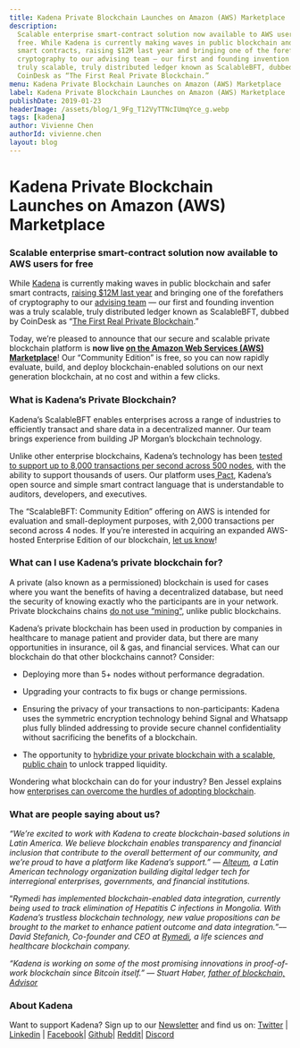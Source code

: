 ```yaml
---
title: Kadena Private Blockchain Launches on Amazon (AWS) Marketplace
description:
  Scalable enterprise smart-contract solution now available to AWS users for
  free. While Kadena is currently making waves in public blockchain and safer
  smart contracts, raising $12M last year and bringing one of the forefathers of
  cryptography to our advising team — our first and founding invention was a
  truly scalable, truly distributed ledger known as ScalableBFT, dubbed by
  CoinDesk as “The First Real Private Blockchain.”
menu: Kadena Private Blockchain Launches on Amazon (AWS) Marketplace
label: Kadena Private Blockchain Launches on Amazon (AWS) Marketplace
publishDate: 2019-01-23
headerImage: /assets/blog/1_9Fg_T12VyTTNcIUmqYce_g.webp
tags: [kadena]
author: Vivienne Chen
authorId: vivienne.chen
layout: blog
---
```


# Kadena Private Blockchain Launches on Amazon (AWS) Marketplace

### Scalable enterprise smart-contract solution now available to AWS users for free

While [Kadena](http://kadena.io) is currently making waves in public blockchain
and safer smart contracts,
[raising $12M last year](https://www.coindesk.com/blockchain-startup-kadena-raises-12-million-saft-sale)
and bringing one of the forefathers of cryptography to our
[advising team](https://unhashed.com/cryptocurrency-news/kadena-brings-blockchain-forefather-stuart-haber-board/)
— our first and founding invention was a truly scalable, truly distributed
ledger known as ScalableBFT, dubbed by CoinDesk as
“[The First Real Private Blockchain](https://www.coindesk.com/evolution-kadena-first-real-private-blockchain).”

Today, we’re pleased to announce that our secure and scalable private blockchain
platform is **now live
[on the Amazon Web Services (AWS) Marketplace](http://kadena.io/aws)**! Our
“Community Edition” is free, so you can now rapidly evaluate, build, and deploy
blockchain-enabled solutions on our next generation blockchain, at no cost and
within a few clicks.

### What is Kadena’s Private Blockchain?

Kadena’s ScalableBFT enables enterprises across a range of industries to
efficiently transact and share data in a decentralized manner. Our team brings
experience from building JP Morgan’s blockchain technology.

Unlike other enterprise blockchains, Kadena’s technology has been
[tested to support up to 8,000 transactions per second across 500 nodes](https://kadena.io/wp-content/uploads/2018/08/Kadena-ConsensusWhitePaper-Aug2016.pdf),
with the ability to support thousands of users. Our platform
uses[ Pact](http://github.com/kadena-io/pact), Kadena’s open source and simple
smart contract language that is understandable to auditors, developers, and
executives.

The “ScalableBFT: Community Edition” offering on AWS is intended for evaluation
and small-deployment purposes, with 2,000 transactions per second across 4
nodes. If you’re interested in acquiring an expanded AWS-hosted Enterprise
Edition of our blockchain, [let us know](mailto:support@kadena.io)!

### What can I use Kadena’s private blockchain for?

A private (also known as a permissioned) blockchain is used for cases where you
want the benefits of having a decentralized database, but need the security of
knowing exactly who the participants are in your network. Private blockchains
chains
[do not use “mining”](/docs/blogchain/2019/why-mining-private-blockchains-dont-mix-2019-02-06),
unlike public blockchains.

Kadena’s private blockchain has been used in production by companies in
healthcare to manage patient and provider data, but there are many opportunities
in insurance, oil & gas, and financial services. What can our blockchain do that
other blockchains cannot? Consider:

- Deploying more than 5+ nodes without performance degradation.

- Upgrading your contracts to fix bugs or change permissions.

- Ensuring the privacy of your transactions to non-participants: Kadena uses the
  symmetric encryption technology behind Signal and Whatsapp plus fully blinded
  addressing to provide secure channel confidentiality without sacrificing the
  benefits of a blockchain.

- The opportunity to
  [hybridize your private blockchain with a scalable, public chain](/docs/blogchain/2018/blockchain-future-smart-contract-sharing-economy-2018-12-17)
  to unlock trapped liquidity.

Wondering what blockchain can do for your industry? Ben Jessel explains how
[enterprises can overcome the hurdles of adopting blockchain](https://www.informationweek.com/strategic-cio/it-strategy/what-enterprises-need-to-make-the-leap-to-blockchain/a/d-id/1333598).

### What are people saying about us?

_“We’re excited to work with Kadena to create blockchain-based solutions in
Latin America. We believe blockchain enables transparency and financial
inclusion that contribute to the overall betterment of our community, and we’re
proud to have a platform like Kadena’s support.” — [Alteum](http://alteum.io), a
Latin American technology organization building digital ledger tech for
interregional enterprises, governments, and financial institutions._

“_Rymedi has implemented blockchain-enabled data integration, currently being
used to track elimination of Hepatitis C infections in Mongolia. With Kadena’s
trustless blockchain technology, new value propositions can be brought to the
market to enhance patient outcome and data integration.”–– David Stefanich,
Co-founder and CEO at [Rymedi](http://rymedi.com), a life sciences and
healthcare blockchain company._

_“Kadena is working on some of the most promising innovations in proof-of-work
blockchain since Bitcoin itself.” — Stuart Haber,
[father of blockchain, Advisor](https://unhashed.com/cryptocurrency-news/kadena-brings-blockchain-forefather-stuart-haber-board/)_

### About Kadena

[](https://www.youtube.com/watch?v=83g2Uzp7lVs)

Want to support Kadena? Sign up to our [Newsletter](http://eepurl.com/gdsoHj)
and find us on: [Twitter](http://twitter.com/kadena_io) |
[Linkedin](https://www.linkedin.com/company/kadena-llc/) |
[Facebook](https://www.facebook.com/KadenaBlockchain/)|
[Github](https://github.com/kadena-io)| [Reddit](http://reddit.com/r/kadena)|
[Discord](https://discord.gg/bsUcWmX)

